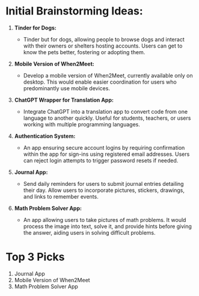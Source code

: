 # Initial Brainstorming Ideas:

1. **Tinder for Dogs:**
   - Tinder but for dogs, allowing people to browse dogs and interact with their owners or shelters hosting accounts. Users can get to know the pets better, fostering or adopting them.

2. **Mobile Version of When2Meet:**
   - Develop a mobile version of When2Meet, currently available only on desktop. This would enable easier coordination for users who predominantly use mobile devices.

3. **ChatGPT Wrapper for Translation App:**
   - Integrate ChatGPT into a translation app to convert code from one language to another quickly. Useful for students, teachers, or users working with multiple programming languages.

4. **Authentication System:**
   - An app ensuring secure account logins by requiring confirmation within the app for sign-ins using registered email addresses. Users can reject login attempts to trigger password resets if needed.

5. **Journal App:**
   - Send daily reminders for users to submit journal entries detailing their day. Allow users to incorporate pictures, stickers, drawings, and links to remember events.

6. **Math Problem Solver App:**
   - An app allowing users to take pictures of math problems. It would process the image into text, solve it, and provide hints before giving the answer, aiding users in solving difficult problems.

# Top 3 Picks

1. Journal App
2. Mobile Version of When2Meet
3. Math Problem Solver App
